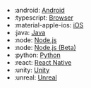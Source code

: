<!-- To add an entry, first add an SVG logo in overrides/.icons, then add a new line item in the table. Wrap the icon filename in colons to reference it. -->

<div class="grid cards" markdown>

- :android: [Android](../data/sdks/android-kotlin/index.md)
- :typescript: [Browser](../data/sdks/typescript-browser/index.md)
- :material-apple-ios: [iOS](../data/sdks/ios/index.md)
- :java: [Java](../data/sdks/java/index.md)
- :node: [Node.js](../data/sdks/node/index.md)
- :node: [Node.js (Beta)](../data/sdks/typescript-node/index.md)
- :python: [Python](../data/sdks/python/index.md)
- :react: [React Native](../data/sdks/react-native-sdk.md)
- :unity: [Unity](../data/sdks/unity.md)
- :unreal: [Unreal](../data/sdks/unreal.md)

</div>

